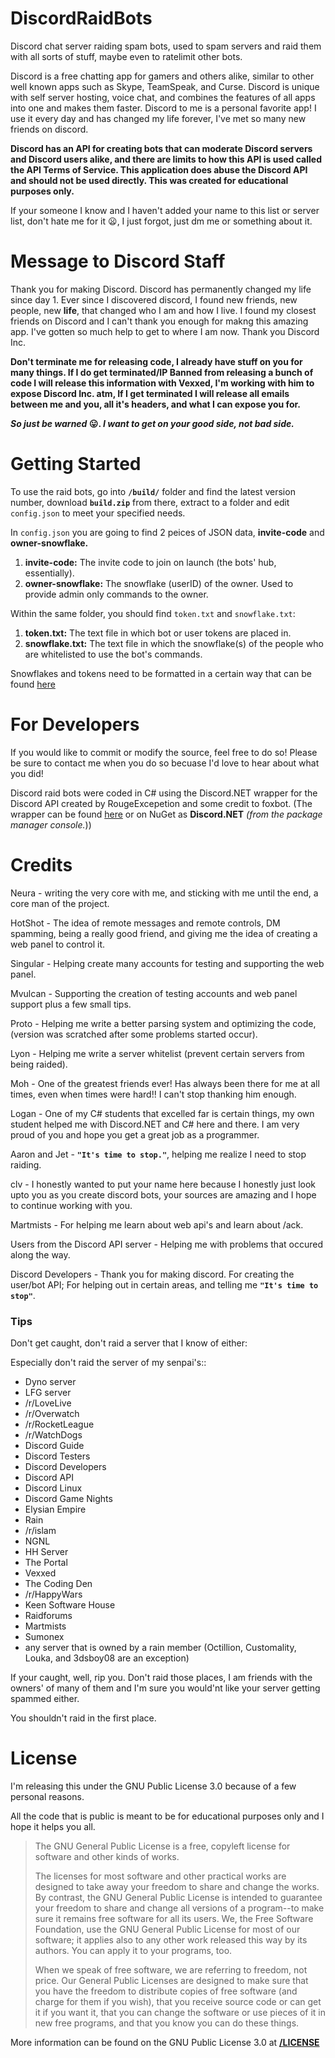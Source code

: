 # DiscordRaidBots
Discord chat server raiding spam bots, used to spam servers and raid them with all sorts of stuff, maybe even to ratelimit other bots.

Discord is a free chatting app for gamers and others alike, similar to other well known apps such as Skype, TeamSpeak, and Curse. Discord is unique with self server hosting, voice chat, and combines the features of all apps into one and makes them faster. Discord to me is a personal favorite app! I use it every day and has changed my life forever, I've met so many new friends on discord.

**Discord has an API for creating bots that can moderate Discord servers and Discord users alike, and there are limits to how this API is used called the API Terms of Service. This application does abuse the Discord API and should not be used directly. This was created for educational purposes only.**

If your someone I know and I haven't added your name to this list or server list, don't hate me for it :frowning:, I just forgot, just dm me or something about it.

# Message to Discord Staff

Thank you for making Discord. Discord has permanently changed my life since day 1. Ever since I discovered discord, I found new friends, new people, new **life**, that changed who I am and how I live. I found my closest friends on Discord and I can't thank you enough for makng this amazing app. I've gotten so much help to get to where I am now. Thank you Discord Inc.


**Don't terminate me for releasing code, I already have stuff on you for many things. If I do get terminated/IP Banned from releasing a bunch of code I will release this information with Vexxed, I'm working with him to expose Discord Inc. atm, If I get terminated I will release all emails between me and you, all it's headers, and what I can expose you for.**

**_So just be warned_ :stuck_out_tongue:. _I want to get on your good side, not bad side._**

# Getting Started

To use the raid bots, go into **`/build/`** folder and find the latest version number, download **`build.zip`** from there, extract to a folder and edit `config.json` to meet your specified needs.

In `config.json` you are going to find 2 peices of JSON data, **invite-code** and **owner-snowflake.**

1. **invite-code:** The invite code to join on launch (the bots' hub, essentially).
2. **owner-snowflake:** The snowflake (userID) of the owner. Used to provide admin only commands to the owner.

Within the same folder, you should find `token.txt` and `snowflake.txt`:

1. **token.txt:** The text file in which bot or user tokens are placed in.
2. **snowflake.txt:** The text file in which the snowflake(s) of the people who are whitelisted to use the bot's commands.

Snowflakes and tokens need to be formatted in a certain way that can be found [here](https://github.com/)

# For Developers

If you would like to commit or modify the source, feel free to do so! Please be sure to contact me when you do so becuase I'd love to hear about what you did!

Discord raid bots were coded in C# using the Discord.NET wrapper for the Discord API created by RougeExcepetion and some credit to foxbot.
(The wrapper can be found [here](https://github.com/RogueException/Discord.Net) or on NuGet as **Discord.NET** _(from the package manager console._))

# Credits

Neura - writing the very core with me, and sticking with me until the end, a core man of the project.

HotShot - The idea of remote messages and remote controls, DM spamming, being a really good friend, and giving me the idea of creating a web panel to control it.

Singular - Helping create many accounts for testing and supporting the web panel.

Mvulcan - Supporting the creation of testing accounts and web panel support plus a few small tips.

Proto - Helping me write a better parsing system and optimizing the code, (version was scratched after some problems started occur).

Lyon - Helping me write a server whitelist (prevent certain servers from being raided).

Moh - One of the greatest friends ever! Has always been there for me at all times, even when times were hard!! I can't stop thanking him enough.

Logan - One of my C# students that excelled far is certain things, my own student helped me with Discord.NET and C# here and there. I am very proud of you and hope you get a great job as a programmer. 

Aaron and Jet - **`"It's time to stop."`**, helping me realize I need to stop raiding.

clv - I honestly wanted to put your name here because I honestly just look upto you as you create discord bots, your sources are amazing and I hope to continue working with you.

Martmists - For helping me learn about web api's and learn about /ack. 

Users from the Discord API server - Helping me with problems that occured along the way.

Discord Developers - Thank you for making discord. For creating the user/bot API; For helping out in certain areas, and telling me **`"It's time to stop"`**.

### Tips
Don't get caught, don't raid a server that I know of either:

Especially don't raid the server of my senpai's::

* Dyno server
* LFG server
* /r/LoveLive
* /r/Overwatch
* /r/RocketLeague
* /r/WatchDogs
* Discord Guide
* Discord Testers
* Discord Developers
* Discord API
* Discord Linux
* Discord Game Nights
* Elysian Empire
* Rain
* /r/islam
* NGNL
* HH Server
* The Portal
* Vexxed
* The Coding Den
* /r/HappyWars
* Keen Software House
* Raidforums
* Martmists
* Sumonex
* any server that is owned by a rain member (Octillion, Customality, Louka, and 3dsboy08 are an exception)

If your caught, well, rip you. Don't raid those places, I am friends with the owners' of many of them and I'm sure you would'nt like your server getting spammed either.

You shouldn't raid in the first place.

# License

I'm releasing this under the GNU Public License 3.0 because of a few personal reasons.

All the code that is public is meant to be for educational purposes only and I hope it helps you all.

>The GNU General Public License is a free, copyleft license for software and other kinds of works.
>
>The licenses for most software and other practical works are designed to take away your freedom to share and change the works. By contrast, the GNU General Public License is intended to guarantee your freedom to share and change all versions of a program--to make sure it remains free software for all its users. We, the Free Software Foundation, use the GNU General Public License for most of our software; it applies also to any other work released this way by its authors. You can apply it to your programs, too.
>
>When we speak of free software, we are referring to freedom, not price. Our General Public Licenses are designed to make sure that you have the freedom to distribute copies of free software (and charge for them if you wish), that you receive source code or can get it if you want it, that you can change the software or use pieces of it in new free programs, and that you know you can do these things.

More information can be found on the GNU Public License 3.0 at [**/LICENSE**](https://github.com/ejectedmatrix/DiscordRaidBots/blob/master/LICENSE)

